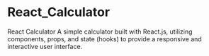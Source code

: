 # React_Calculator
React Calculator A simple calculator built with React.js, utilizing components, props, and state (hooks) to provide a responsive and interactive user interface.
